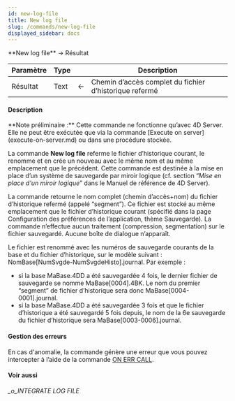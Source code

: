 ```yaml
---
id: new-log-file
title: New log file
slug: /commands/new-log-file
displayed_sidebar: docs
---
```


<!--REF #_command_.New log file.Syntax-->**New log file**  -> Résultat<!-- END REF-->
<!--REF #_command_.New log file.Params-->
| Paramètre | Type |  | Description |
| --- | --- | --- | --- |
| Résultat | Text | &larr; | Chemin d’accès complet du fichier d’historique refermé |

<!-- END REF-->

#### Description 

<!--REF #_command_.New log file.Summary-->**Note préliminaire :** Cette commande ne fonctionne qu’avec 4D Server.<!-- END REF--> Elle ne peut être exécutée que via la commande [Execute on server](execute-on-server.md) ou dans une procédure stockée. 

La commande **New log file** referme le fichier d’historique courant, le renomme et en crée un nouveau avec le même nom et au même emplacement que le précédent. Cette commande est destinée à la mise en place d’un système de sauvegarde par miroir logique (cf. section “*Mise en place d'un miroir logique*” dans le Manuel de référence de 4D Server). 

La commande retourne le nom complet (chemin d’accès+nom) du fichier d’historique refermé (appelé “segment”). Ce fichier est stocké au même emplacement que le fichier d’historique courant (spécifié dans la page Configuration des préférences de l’application, thème Sauvegarde). La commande n’effectue aucun traitement (compression, segmentation) sur le fichier sauvegardé. Aucune boîte de dialogue n’apparaît.

Le fichier est renommé avec les numéros de sauvegarde courants de la base et du fichier d’historique, sur le modèle suivant : NomBase\[NumSvgde-NumSvgdeHisto\].journal. Par exemple : 

* si la base MaBase.4DD a été sauvegardée 4 fois, le dernier fichier de sauvegarde se nomme MaBase\[0004\].4BK. Le nom du premier “segment” de fichier d’historique sera donc MaBase\[0004-0001\].journal.
* si la base MaBase.4DD a été sauvegardée 3 fois et que le fichier d’historique a été sauvegardé 5 fois depuis, le nom de la 6e sauvegarde du fichier d’historique sera MaBase\[0003-0006\].journal.

#### Gestion des erreurs 

En cas d'anomalie, la commande génère une erreur que vous pouvez intercepter à l’aide de la commande [ON ERR CALL](on-err-call.md).

#### Voir aussi 

*\_o\_INTEGRATE LOG FILE*  
